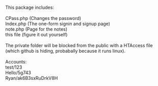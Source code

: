 This package includes:<br>
<br>
CPass.php (Changes the password)<br>
Index.php (The one-form signin and signup page)<br>
note.php  (Page for the notes)<br>
this file (figure it out yourself)<br>
<br>
The private folder will be blocked from the public with a HTAccess file<br>
(which github is hiding, probabally because it runs linux).<br>
<br>
Accounts:<br>
test/123<br>
Hello/5g743<br>
Ryan/ak6B3sxRuDrkV8H<br>
